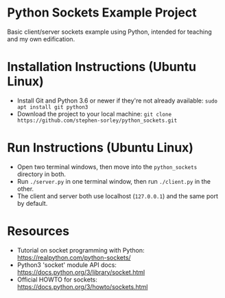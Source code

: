 # Python Sockets Example Project
Basic client/server sockets example using Python, intended for teaching and my own edification.

# Installation Instructions (Ubuntu Linux)
  - Install Git and Python 3.6 or newer if they're not already available: `sudo apt install git python3`
  - Download the project to your local machine: `git clone https://github.com/stephen-sorley/python_sockets.git`

# Run Instructions (Ubuntu Linux)
  - Open two terminal windows, then move into the `python_sockets` directory in both.
  - Run `./server.py` in one terminal window, then run `./client.py` in the other.
  - The client and server both use localhost (`127.0.0.1`) and the same port by default.

# Resources
  - Tutorial on socket programming with Python: https://realpython.com/python-sockets/
  - Python3 'socket' module API docs: https://docs.python.org/3/library/socket.html
  - Official HOWTO for sockets: https://docs.python.org/3/howto/sockets.html


